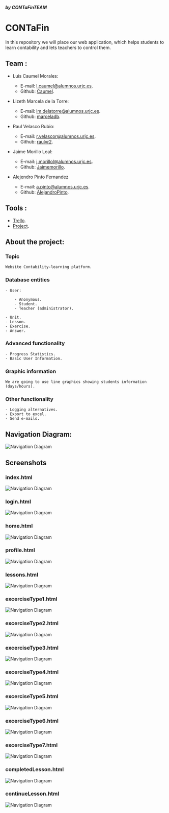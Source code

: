 ***by CONTaFinTEAM***
# CONTaFin
In this repository we will place our web application, which helps students to learn contability and lets teachers to control them.

## Team : 

- Luis Caumel Morales:

	- E-mail: l.caumel@alumnos.urjc.es.
	- Github: [Caumel](https://github.com/Caumel).
	
- Lizeth Marcela de la Torre:

	- E-mail: lm.delatorre@alumnos.urjc.es.
	- Github: [marceladb](https://github.com/marceladb).
	
- Raul Velasco Rubio:

	- E-mail: r.velascor@alumnos.urjc.es.
	- Github: [raulvr2](https://github.com/raulvr2).
	
- Jaime Morillo Leal:

	- E-mail: j.morillol@alumnos.urjc.es.
	- Github: [Jaimemorillo](https://github.com/Jaimemorillo).
	
- Alejendro Pinto Fernandez

	- E-mail: a.pinto@alumnos.urjc.es.
	- Github: [AlejandroPinto](https://github.com/AMBushido).
	
## Tools :

- [Trello](https://trello.com/b/4dZpQcvA/desarrollo-de-aplicaciones-web).
- [Project](https://github.com/Caumel/DAW-G11-2018).

## About the project:

### Topic
	Website Contability-learning platform.
### Database entities

	- User:
	
		- Anonymous.
		- Student.
		- Teacher (administrator).
		
	- Unit.
	- Lesson.
	- Exercise.
	- Answer.
	
### Advanced functionality

	- Progress Statistics.
	- Basic User Information.
	
### Graphic information
	We are going to use line graphics showing students information (days/hours).	
### Other functionality

	- Logging alternatives.
	- Export to excel.
	- Send e-mails.

## Navigation Diagram: 

![Navigation Diagram](https://github.com/Caumel/DAW-G11-2018/blob/master/Navigation%20diagram.png) 

## Screenshots
### index.html
![Navigation Diagram](https://github.com/Caumel/DAW-G11-2018/blob/master/img/Navigation%20diagram/index.PNG) 
### login.html
![Navigation Diagram](https://github.com/Caumel/DAW-G11-2018/blob/master/img/Navigation%20diagram/inicio.PNG) 
### home.html
![Navigation Diagram](https://github.com/Caumel/DAW-G11-2018/blob/master/img/Navigation%20diagram/home(1).PNG) 
### profile.html
![Navigation Diagram](https://github.com/Caumel/DAW-G11-2018/blob/master/img/Navigation%20diagram/profile.PNG) 
### lessons.html
![Navigation Diagram](https://github.com/Caumel/DAW-G11-2018/blob/master/img/Navigation%20diagram/lessons.PNG) 
### excerciseType1.html
![Navigation Diagram](https://github.com/Caumel/DAW-G11-2018/blob/master/img/Navigation%20diagram/exerciseType1.PNG) 
### excerciseType2.html
![Navigation Diagram](https://github.com/Caumel/DAW-G11-2018/blob/master/img/Navigation%20diagram/exerciseType2.PNG) 
### excerciseType3.html
![Navigation Diagram](https://github.com/Caumel/DAW-G11-2018/blob/master/img/Navigation%20diagram/exerciseType3.PNG) 
### excerciseType4.html
![Navigation Diagram](https://github.com/Caumel/DAW-G11-2018/blob/master/img/Navigation%20diagram/exerciseType4.PNG) 
### excerciseType5.html
![Navigation Diagram](https://github.com/Caumel/DAW-G11-2018/blob/master/img/Navigation%20diagram/exerciseType5.PNG) 
### excerciseType6.html
![Navigation Diagram](https://github.com/Caumel/DAW-G11-2018/blob/master/img/Navigation%20diagram/exerciseType6.PNG) 
### excerciseType7.html
![Navigation Diagram](https://github.com/Caumel/DAW-G11-2018/blob/master/img/Navigation%20diagram/exerciseType7.PNG) 
### completedLesson.html
![Navigation Diagram](https://github.com/Caumel/DAW-G11-2018/blob/master/img/Navigation%20diagram/completedLesson.PNG) 
### continueLesson.html
![Navigation Diagram](https://github.com/Caumel/DAW-G11-2018/blob/master/img/Navigation%20diagram/continueLessons.PNG) 



